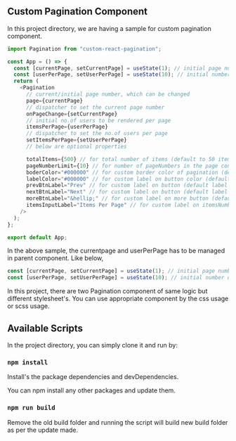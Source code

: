 ## Custom Pagination Component

In this project directory, we are having a sample for custom pagination component.

```javascript
import Pagination from "custom-react-pagination";

const App = () => {
  const [currentPage, setCurrentPage] = useState(1); // initial page number to start.
  const [userPerPage, setUserPerPage] = useState(10); // initial number of users per page to start.
  return (
    <Pagination
      // current/initial page number, which can be changed
      page={currentPage}
      // dispatcher to set the current page number
      onPageChange={setCurrentPage}
      // initial no.of users to be rendered per page
      itemsPerPage={userPerPage}
      // dispatcher to set the no.of users per page
      setItemsPerPage={setUserPerPage}
      // below are optional properties

      totalItems={500} // for total number of items (default to 50 items)
      pageNumberLimit={10} // for number of pageNumbers in the page controller (default to 5 page numbers)
      boderColor="#000000" // for custom border color of pagination (default color "#fff" which is white color)
      labelColor="#000000" // for custom label on button color (default color "#fff" which is white color)
      prevBtnLabel="Prev" // for custom label on button (default label "Prev")
      nextBtnLabel="Next" // for custom label on button (default label "Next")
      moreBtnLabel="&hellip;" // for custom label on more button (default label "&hellip;" which is "..." )
      itemsInputLabel="Items Per Page" // for custom label on itemsNumber input field (default label "Items Per Page")
    />
  );
};

export default App;
```

In the above sample, the currentpage and userPerPage has to be managed in parent component. Like below,

```javascript
const [currentPage, setCurrentPage] = useState(1); // initial page number to start.
const [userPerPage, setUserPerPage] = useState(10); // initial number of users per page to start.
```

In this project, there are two Pagination component of same logic but different stylesheet's. You can use appropriate component by the css usage or scss usage.

## Available Scripts

In the project directory, you can simply clone it and run by:

### `npm install`

Install's the package dependencies and devDependencies.

You can npm install any other packages and update them.

### `npm run build`

Remove the old build folder and running the script will build new build folder as per the update made.
